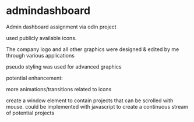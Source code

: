 # admindashboard

Admin dashboard assignment via odin project

used publicly available icons.

The company logo and all other graphics were designed & edited by me through various applications

pseudo styling was used for advanced graphics


potential enhancement:

more animations/transitions related to icons

create a window element to contain projects that can be scrolled with mouse. could be implemented with javascript to create a continuous stream of potential projects
